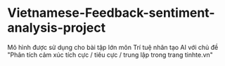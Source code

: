 # Vietnamese-Feedback-sentiment-analysis-project
Mô hình được sử dụng cho bài tập lớn môn Trí tuệ nhân tạo AI với chủ đề "Phân tích cảm xúc tích cực / tiêu cực / trung lập trong trang tinhte.vn" 
